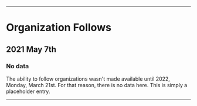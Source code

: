 
***

# Organization Follows

## 2021 May 7th

### No data

The ability to follow organizations wasn't made available until 2022, Monday, March 21st. For that reason, there is no data here. This is simply a placeholder entry.

***
